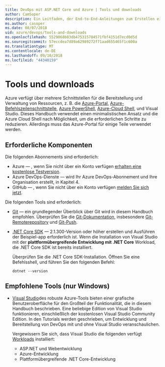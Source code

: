 ```yaml
---
title: DevOps mit ASP.NET Core und Azure | Tools und downloads
author: CamSoper
description: Ein Leitfaden, der End-to-End-Anleitungen zum Erstellen einer DevOps-Pipeline für eine in Azure gehostete ASP.NET Core-App bereitstellt.
ms.author: casoper
ms.date: 08/07/2018
uid: azure/devops/tools-and-downloads
ms.openlocfilehash: 5529068b83db475315784571fbf4151d7ecd0d5d
ms.sourcegitcommit: 57eccdea7d89a62989272f71aad655465f1c600a
ms.translationtype: MT
ms.contentlocale: de-DE
ms.lasthandoff: 09/10/2018
ms.locfileid: "44340159"
---
```

# <a name="tools-and-downloads"></a>Tools und downloads

Azure verfügt über mehrere Schnittstellen für die Bereitstellung und Verwaltung von Ressourcen, z. B. die [Azure-Portal](https://portal.azure.com), [Azure-Befehlszeilenschnittstelle](https://docs.microsoft.com/cli/azure/), [Azure PowerShell](https://docs.microsoft.com/powershell/azure/overview), [Azure-Cloud Shell](https://shell.azure.com/bash), und Visual Studio. Dieses Handbuch verwendet einen minimalistischen Ansatz und die Azure Cloud Shell nach Möglichkeit, um die erforderlichen Schritte zu reduzieren. Allerdings muss das Azure-Portal für einige Teile verwendet werden.

## <a name="prerequisites"></a>Erforderliche Komponenten

Die folgenden Abonnements sind erforderlich:

* Azure &mdash; , wenn Sie nicht über ein Konto verfügen [erhalten eine kostenlose Testversion](https://azure.microsoft.com/free/).
* Azure DevOps-Dienste &mdash; wird Ihr Azure DevOps-Abonnement und Ihre Organisation erstellt, in Kapitel 4.
* GitHub &mdash; , wenn Sie nicht über ein Konto verfügen [melden Sie sich jetzt](https://github.com/join).

Die folgenden Tools sind erforderlich:

* [Git](https://git-scm.com/downloads) &mdash; ein grundlegender Überblick über Git wird in diesem Handbuch empfohlen. Überprüfen Sie die [Git-Dokumentation](https://git-scm.com/doc), insbesondere [Git-Remoterepository](https://git-scm.com/docs/git-remote) und [Git-Push](https://git-scm.com/docs/git-push).
* [.NET Core SDK](https://www.microsoft.com/net/download/) &mdash; 2.1.300-Version oder höher erstellen und Ausführen der Beispiel-app erforderlich ist. Wenn die Installation von Visual Studio mit der **plattformübergreifende Entwicklung mit .NET Core** Workload, die .NET Core SDK ist bereits installiert.

    Überprüfen Sie die .NET Core SDK-Installation. Öffnen Sie eine Befehlsshell, und führen Sie den folgenden Befehl:

    ```console
    dotnet --version
    ```

## <a name="recommended-tools-windows-only"></a>Empfohlene Tools (nur Windows)

* [Visual Studio](https://www.visualstudio.com/)des robuste Azure-Tools bieten einer grafische Benutzeroberfläche für den Großteil der Funktionalität, die in diesem Handbuch beschrieben. Eine beliebige Edition von Visual Studio funktionieren, einschließlich der kostenlosen Visual Studio Community Edition. In den Tutorials werden geschrieben, um Entwicklung und Bereitstellung von DevOps mit und ohne Visual Studio veranschaulichen.

  Vergewissern Sie sich, dass Visual Studio die folgenden verfügt [Workloads](https://docs.microsoft.com/visualstudio/install/modify-visual-studio) installiert:

  * ASP.NET und Webentwicklung
  * Azure-Entwicklung
  * Plattformübergreifende .NET Core-Entwicklung
